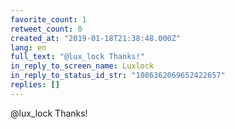 ```yaml
---
favorite_count: 1
retweet_count: 0
created_at: "2019-01-18T21:38:48.000Z"
lang: en
full_text: "@lux_lock Thanks!"
in_reply_to_screen_name: Luxlock
in_reply_to_status_id_str: "1086362069652422657"
replies: []
---
```


@lux_lock Thanks!
